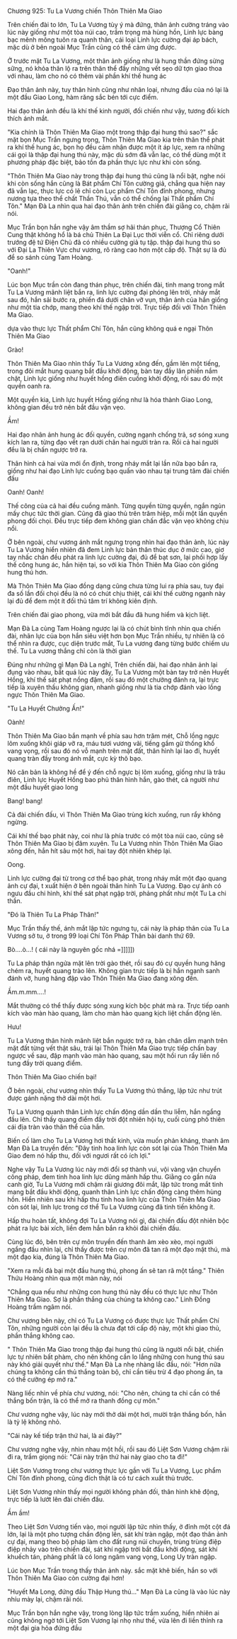 




Chương 925: Tu La Vương chiến Thôn Thiên Ma Giao


Trên chiến đài to lớn, Tu La Vương tùy ý mà đứng, thân ảnh cường tráng vào lúc này giống như một tòa núi cao, trầm trọng mà hùng hồn, Linh lực bàng bạc mênh mông tuôn ra quanh thân, cái loại Linh lực cường đại áp bách, mặc dù ở bên ngoài Mục Trần cũng có thể cảm ứng được.

Ở trước mặt Tu La Vương, một thân ảnh giống như là hung thần đứng sừng sững, nó khỏa thân lộ ra trên thân thể đầy những vết sẹo dữ tợn giao thoa với nhau, làm cho nó có thêm vài phần khí thế hung ác

Đạo thân ảnh này, tuy thân hình cũng như nhân loại, nhưng đầu của nó lại là một đầu Giao Long, hàm răng sắc bén tới cực điểm.

Hai đạo thân ảnh đều là khí thế kinh người, đối chiến như vậy, tương đối kích thích ánh mắt.

"Kia chính là Thôn Thiên Ma Giao một trong thập đại hung thú sao?" sắc mặt bọn Mục Trần ngưng trọng, Thôn Thiên Ma Giao kia trên thân thể phát ra khí thế hung ác, bọn họ đều cảm nhận được một ít áp lực, xem ra những cái gọi là thập đại hung thú này, mặc dù sớm đã vẫn lạc, có thể dùng một ít phương pháp đặc biệt, bảo tồn đa phần thực lực như khi còn sống.

"Thôn Thiên Ma Giao này trong thập đại hung thú cũng là nổi bật, nghe nói khi còn sống hắn cũng là Bát phẩm Chí Tôn cường giả, chẳng qua hiện nay đã vẫn lạc, thực lực có lẽ chỉ còn Lục phẩm Chí Tôn đỉnh phong, nhưng nương tựa theo thể chất Thần Thú, vẫn có thể chống lại Thất phẩm Chí Tôn." Mạn Đà La nhìn qua hai đạo thân ảnh trên chiến đài giằng co, chậm rãi nói.

Mục Trần bọn hắn nghe vậy âm thầm sợ hãi thán phục, Thượng Cổ Thiên Cung thật không hổ là bá chủ Thiên La Đại Lục thời viễn cổ. Chỉ riêng dưới trướng đệ tứ Điện Chủ đã có nhiều cường giả tụ tập. thập đại hung thú so với Đại La Thiên Vực chư vương, rõ ràng cao hơn một cấp độ. Thật sự là đủ để so sánh cùng Tam Hoàng.

"Oanh!"

Lúc bọn Mục trần còn đang thán phục, trên chiến đài, tinh mang trong mắt Tu La Vương mãnh liệt bắn ra, linh lực cường đại phóng lên trời, nháy mắt sau đó, hắn sải bước ra, phiến đá dưới chân vỡ vụn, thân ảnh của hắn giống như một tia chớp, mang theo khí thế ngập trời. Trực tiếp đối với Thôn Thiên Ma Giao.

dựa vào thực lực Thất phẩm Chí Tôn, hắn cũng không quá e ngại Thôn Thiên Ma Giao

Grào!

Thôn Thiên Ma Giao nhìn thấy Tu La Vương xông đến, gầm lên một tiếng, trong đôi mắt hung quang bắt đầu khởi động, bàn tay đầy lân phiến nắm chặt, Linh lực giống như huyết hồng điên cuồng khởi động, rồi sau đó một quyền oanh ra.

Một quyền kia, Linh lực huyết Hồng giống như là hóa thành Giao Long, không gian đều trở nên bắt đầu vặn vẹo.

Ầm!

Hai đạo nhân ảnh hung ác đối quyền, cường ngạnh chống trả, sợ sóng xung kích lan ra, từng đạo vết rạn dưới chân hai người tràn ra. Rồi cả hai người đều là bị chấn ngược trở ra.

Thân hình cả hai vừa mới ổn định, trong nháy mắt lại lần nữa bạo bắn ra, giống như hai đạo Linh lực cuồng bạo quấn vào nhau tại trung tâm đài chiến đấu

Oanh! Oanh!

Thế công của cả hai đều cuồng mãnh. Từng quyền từng quyền, ngắn ngủn mấy chục tức thời gian. Cũng đã giao thủ trên trăm hiệp, mỗi một lần quyền phong đối chọi. Đều trực tiếp đem không gian chấn đắc vặn vẹo không chịu nổi.

Ở bên ngoài, chư vương ánh mắt ngưng trọng nhìn hai đạo thân ảnh, lúc này Tu La Vương hiển nhiên đã đem Linh lực bản thân thúc dục ở mức cao, giơ tay nhấc chân đều phát ra linh lực cường đại, đủ để bạt sơn, lại phối hợp lấy thế công hung ác, hắn hiện tại, so với kia Thôn Thiên Ma Giao còn giống hung thú hơn.

Mà Thôn Thiên Ma Giao đồng dạng cũng chưa từng lui ra phía sau, tuy đại đa số lần đối chọi đều là nó có chút chịu thiệt, cái khí thế cường ngạnh này lại đủ để đem một ít đối thủ tâm trí không kiên định.

Trên chiến đài giao phong, vừa mới bắt đầu đã hung hiểm và kịch liệt.

Mạn Đà La cùng Tam Hoàng ngược lại là có chút bình tĩnh nhìn qua chiến đài, nhãn lực của bọn hắn siêu việt hơn bọn Mục Trần nhiều, tự nhiên là có thể nhìn ra được, cục diện trước mắt, Tu La vương đang từng bước chiếm ưu thế. Tu La vương thắng chỉ còn là thời gian

Đúng như những gì Mạn Đà La nghĩ, Trên chiến đài, hai đạo nhân ảnh lại đụng vào nhau, bất quá lúc này đây, Tu La Vương một bàn tay trở nên Huyết Hồng, khí thế sát phạt nồng đậm, rồi sau đó một chưởng đánh ra, lại trực tiếp là xuyên thấu không gian, nhanh giống như là tia chớp đánh vào lồng ngực Thôn Thiên Ma Giao.

"Tu La Huyết Chưởng Ấn!"

Oành!

Thôn Thiên Ma Giao bắn mạnh về phía sau hơn trăm mét, Chỗ lồng ngực lõm xuống khôi giáp vỡ ra, máu tươi vương vãi, tiếng gầm gừ thống khổ vang vọng, rồi sau đó nó vỗ mạnh trên mặt đất, thân hình lại lao đi, huyết quang tràn đầy trong ánh mắt, cực kỳ thô bạo.

Nó căn bản là không hề để ý đến chỗ ngực bị lõm xuống, giống như là trâu điên, Linh lực Huyết Hồng bao phủ thân hình hắn, gào thét, cả người như một đầu huyết giao long

Bang! bang!

Cả đài chiến đấu, vì Thôn Thiên Ma Giao trùng kích xuống, run rẩy không ngừng.

Cái khí thế bạo phát này, coi như là phía trước có một tòa núi cao, cũng sẽ Thôn Thiên Ma Giao bị đâm xuyên. Tu La Vương nhìn Thôn Thiên Ma Giao xông đến, hắn hít sâu một hơi, hai tay đột nhiên khép lại.

Oong.

Linh lực cường đại từ trong cơ thể bạo phát, trong nháy mắt một đạo quang ảnh cự đại, t xuất hiện ở bên ngoài thân hình Tu La Vương. Đạo cự ảnh có ngưu đầu chi hình, khí thế sát phạt ngập trời, phảng phất như một Tu La chi thần.

"Đó là Thiên Tu La Pháp Thân!"

Mục Trần thấy thế, ánh mắt lập tức ngưng tụ, cái này là pháp thân của Tu La Vương sở tu, ở trong 99 loại Chí Tôn Pháp Thân bài danh thứ 69.

Bò....ò...! ( cái này là nguyên gốc nhá =]]]]])

Tu La pháp thân ngửa mặt lên trời gào thét, rồi sau đó cự quyền hung hăng chém ra, huyết quang trào lên. Không gian trực tiếp là bị hắn ngạnh sanh đánh vỡ, hung hăng đập vào Thôn Thiên Ma Giao đang xông đến.

Ầm.m.mm....!

Mắt thường có thể thấy được sóng xung kích bộc phát mà ra. Trực tiếp oanh kích vào màn hào quang, làm cho màn hào quang kịch liệt chấn động lên.

Hưu!

Tu La Vương thân hình mãnh liệt bắn ngược trở ra, bàn chân dẫm mạnh trên mặt đất từng vết thật sâu, trái lại Thôn Thiên Ma Giao trực tiếp chấn bay ngược về sau, đập mạnh vào màn hào quang, sau một hồi run rẩy liền nổ tung đầy trời quang điểm.

Thôn Thiên Ma Giao chiến bại!

Ở bên ngoài, chư vương nhìn thấy Tu La Vương thủ thắng, lập tức như trút được gánh nặng thở dài một hơi.

Tu La Vương quanh thân Linh lực chấn động dần dần thu liễm, hắn ngẩng đầu lên. Chỉ thấy quang điểm đầy trời đột nhiên hội tụ, cuối cùng phô thiên cái địa tràn vào thân thể của hắn.

Biến cố làm cho Tu La Vương hơi thất kinh, vừa muốn phản kháng, thanh âm Mạn Đà La truyền đến: "Đây tinh hoa linh lực còn sót lại của Thôn Thiên Ma Giao đem nó hấp thu, đối với ngươi rất có ích lợi."

Nghe vậy Tu La Vương lúc này mới đổi sợ thành vui, vội vàng vận chuyển công pháp, đem tinh hoa linh lực dũng mãnh hấp thu. Giằng co gần nửa canh giờ, Tu La Vương mới chậm rãi giương đôi mắt, lập tức trong mắt tinh mang bắt đầu khởi động, quanh thân Linh lực chấn động càng thêm hùng hồn. Hiển nhiên sau khi hấp thu tinh hoa linh lực của Thôn Thiên Ma Giao còn sót lại, linh lực trong cơ thể Tu La Vương cũng đã tinh tiến không ít.

Hấp thu hoàn tất, không đợi Tu La Vương nói gì, đài chiến đấu đột nhiên bộc phát ra lực bài xích, liền đem hắn bắn ra khỏi đài chiến đấu.

Cùng lúc đó, bên trên cự môn truyền đến thanh âm xèo xèo, mọi người ngẩng đầu nhìn lại, chỉ thấy được trên cự môn đã tan rã một đạo mặt thú, mà một đạo kia, đúng là Thôn Thiên Ma Giao.

"Xem ra mỗi đả bại một đầu hung thú, phong ấn sẽ tan rã một tầng." Thiên Thứu Hoàng nhìn qua một màn này, nói

"Chẳng qua nếu như những con hung thú này đều có thực lực như Thôn Thiên Ma Giao. Sợ là phần thắng của chúng ta không cao." Linh Đồng Hoàng trầm ngâm nói.

Chư vương bên này, chỉ có Tu La Vương có được thực lực Thất phẩm Chí Tôn, những người còn lại đều là chưa đạt tới cấp độ này, một khi giao thủ, phần thắng không cao.

" Thôn Thiên Ma Giao trong thập đại hung thú cũng là người nổi bật, chiến lực tự nhiên bất phàm, cho nên không cần lo lắng những con hung thú sau này khó giải quyết như thế." Mạn Đà La nhẹ nhàng lắc đầu, nói: "Hơn nữa chúng ta không cần thủ thắng toàn bộ, chỉ cần tiêu trừ 4 đạo phong ấn, ta có thể cưỡng ép mở ra."

Nàng liếc nhìn về phía chư vương, nói: "Cho nên, chúng ta chỉ cần có thể thắng bốn trận, là có thể mở ra thanh đồng cự môn."

Chư vương nghe vậy, lúc này mới thở dài một hơi, mười trận thắng bốn, hẳn là tỷ lệ không nhỏ.

"Cái này kế tiếp trận thứ hai, là ai đây?"

Chư vương nghe vậy, nhìn nhau một hồi, rồi sau đó Liệt Sơn Vương chậm rãi đi ra, trầm giọng nói: "Cái này trận thứ hai này giao cho ta đi!"

Liệt Sơn Vương trong chư vương thực lực gần với Tu La Vương, Lục phẩm Chí Tôn đỉnh phong, cũng đích thật là có tư cách xuất thủ trước.

Liệt Sơn Vương nhìn thấy mọi người không phản đối, thân hình khẽ động, trực tiếp là lướt lên đài chiến đấu.

Ầm ầm!

Theo Liệt Sơn Vương tiến vào, mọi người lập tức nhìn thấy, ở đỉnh một cột đá lớn, lại là một pho tượng chấn động lên, sát khí tràn ngập, một đạo thân ảnh cự đại, mang theo bộ pháp làm cho đất rung núi chuyển, trùng trùng điệp điệp nhảy vào trên chiến đài, sát khí ngập trời bắt đầu khởi động, sát khí khuếch tán, phảng phất là có long ngâm vang vọng, Long Uy tràn ngập.

Lúc bọn Mục Trần trong thấy thân ảnh này. sắc mặt khẽ biến, hắn so với Thôn Thiên Ma Giao còn cường đại hơn!

"Huyết Ma Long, đứng đầu Thập Hung thú..." Mạn Đà La cũng là vào lúc này nhíu mày lại, chậm rãi nói.

Mục Trần bọn hắn nghe vậy, trong lòng lập tức trầm xuống, hiển nhiên ai cũng không ngờ tới Liệt Sơn Vương lại nhọ như thế, vừa lên đi liền thỉnh ra một đại gia hỏa đứng đầu




